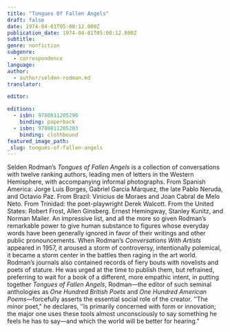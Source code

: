 ```yaml
---
title: "Tongues Of Fallen Angels"
draft: false
date: 1974-04-01T05:00:12.000Z
publication_date: 1974-04-01T05:00:12.000Z
subtitle:
genre: nonfiction
subgenre:
  - correspondence
language:
author:
  - author/selden-rodman.md
translator:

editor:

editions:
  - isbn: 9780811205290
    binding: paperback
  - isbn: 9780811205283
    binding: clothbound
featured_image_path:
_slug: tongues-of-fallen-angels
---
```


Selden Rodman’s _Tongues of Fallen Angels_ is a collection of conversations with twelve ranking authors, leading men of letters in the Western Hemisphere, with accompanying informal photographs. From Spanish America: Jorge Luis Borges, Gabriel Garcia Márquez, the late Pablo Neruda, and Octavio Paz. From Brazil: Vinicius de Moraes and Joan Cabral de Melo Neto. From Trinidad: the poet-playwright Derek Walcott. From the United States: Robert Frost, Allen Ginsberg. Ernest Hemingway, Stanley Kunitz, and Norman Mailer. An impressive list, and all the more so given Rodman’s remarkable power to give human substance to figures whose everyday words have been generally ignored in favor of their writings and other public pronouncements. When Rodman’s _Conversations With Artists_ appeared in 1957, it aroused a storm of controversy, intentionally polemical, it became a storm center in the battles then raging in the art world. Rodman’s journals also contained records of fiery bouts with novelists and poets of stature. He was urged at the time to publish them, but refrained, preferring to wait for a book of a different, more empathic intent, in putting together _Tongues of Fallen Angels_, Rodman––the editor of such seminal anthologies as _One Hundred British Poets_ and _One Hundred American Poems_––forcefully asserts the essential social role of the creator. ’’The minor poet," he declares, ’’is primarily concerned with form or innovation; the major one uses these tools almost unconsciously to say something he feels he has to say––and which the world will be better for hearing."

